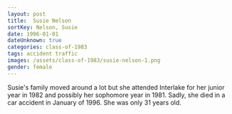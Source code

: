 ```yaml
---
layout: post
title:  Susie Nelson
sortKey: Nelson, Susie
date: 1996-01-01
dateUnknown: true
categories: class-of-1983
tags: accident traffic
images: /assets/class-of-1983/susie-nelson-1.png
gender: female
---
```

Susie's family moved around a lot but she attended Interlake for her junior year in 1982 and possibly her sophomore year in 1981. Sadly, she died in a car accident in January of 1996. She was only 31 years old.
